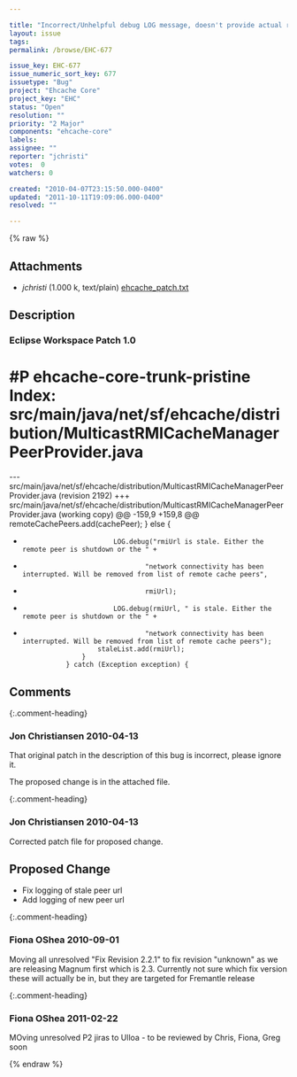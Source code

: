 ```yaml
---

title: "Incorrect/Unhelpful debug LOG message, doesn't provide actual rmiUrl in MulticastRMICacheManagerPeerProvider"
layout: issue
tags: 
permalink: /browse/EHC-677

issue_key: EHC-677
issue_numeric_sort_key: 677
issuetype: "Bug"
project: "Ehcache Core"
project_key: "EHC"
status: "Open"
resolution: ""
priority: "2 Major"
components: "ehcache-core"
labels: 
assignee: ""
reporter: "jchristi"
votes:  0
watchers: 0

created: "2010-04-07T23:15:50.000-0400"
updated: "2011-10-11T19:09:06.000-0400"
resolved: ""

---
```




{% raw %}


## Attachments
  
* <em>jchristi</em> (1.000 k, text/plain) [ehcache_patch.txt](/attachments/EHC/EHC-677/ehcache_patch.txt)
  



## Description

<div markdown="1" class="description">

### Eclipse Workspace Patch 1.0
#P ehcache-core-trunk-pristine
Index: src/main/java/net/sf/ehcache/distribution/MulticastRMICacheManagerPeerProvider.java
===================================================================
--- src/main/java/net/sf/ehcache/distribution/MulticastRMICacheManagerPeerProvider.java	(revision 2192)
+++ src/main/java/net/sf/ehcache/distribution/MulticastRMICacheManagerPeerProvider.java	(working copy)
@@ -159,9 +159,8 @@
                         remoteCachePeers.add(cachePeer);
                     } else {
 
-                            LOG.debug("rmiUrl is stale. Either the remote peer is shutdown or the " +
-                                    "network connectivity has been interrupted. Will be removed from list of remote cache peers",
-                                    rmiUrl);
+                            LOG.debug(rmiUrl, " is stale. Either the remote peer is shutdown or the " +
+                                    "network connectivity has been interrupted. Will be removed from list of remote cache peers");
                         staleList.add(rmiUrl);
                     }
                 } catch (Exception exception) {


</div>

## Comments


{:.comment-heading}
### **Jon Christiansen** <span class="date">2010-04-13</span>

<div markdown="1" class="comment">

That original patch in the description of this bug is incorrect, please ignore it.

The proposed change is in the attached file.

</div>


{:.comment-heading}
### **Jon Christiansen** <span class="date">2010-04-13</span>

<div markdown="1" class="comment">

Corrected patch file for proposed change.

Proposed Change
------------------------
- Fix logging of stale peer url
- Add logging of new peer url

</div>


{:.comment-heading}
### **Fiona OShea** <span class="date">2010-09-01</span>

<div markdown="1" class="comment">

Moving all unresolved "Fix Revision 2.2.1" to fix revision "unknown" as we are releasing Magnum first which is 2.3. Currently not sure which fix version these will actually be in, but they are targeted for Fremantle release

</div>


{:.comment-heading}
### **Fiona OShea** <span class="date">2011-02-22</span>

<div markdown="1" class="comment">

MOving unresolved P2 jiras to Ulloa - to be reviewed by Chris, Fiona, Greg soon

</div>



{% endraw %}
